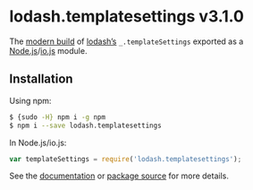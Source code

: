 # lodash.templatesettings v3.1.0

The [modern build](https://github.com/lodash/lodash/wiki/Build-Differences) of [lodash’s](https://lodash.com/) `_.templateSettings` exported as a [Node.js](http://nodejs.org/)/[io.js](https://iojs.org/) module.

## Installation

Using npm:

```bash
$ {sudo -H} npm i -g npm
$ npm i --save lodash.templatesettings
```

In Node.js/io.js:

```js
var templateSettings = require('lodash.templatesettings');
```

See the [documentation](https://lodash.com/docs#templateSettings) or [package source](https://github.com/lodash/lodash/blob/3.1.0-npm-packages/lodash.templatesettings) for more details.